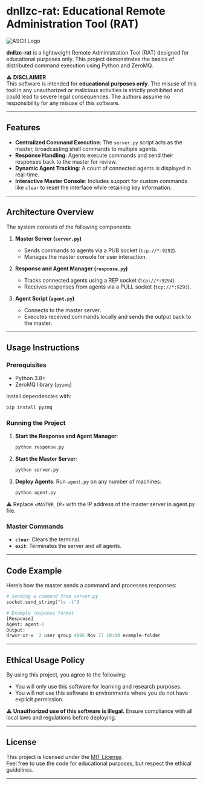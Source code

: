 # dnllzc-rat: Educational Remote Administration Tool (RAT)

![ASCII Logo](https://i.imgur.com/JpotY5O.png)  

**dnllzc-rat** is a lightweight Remote Administration Tool (RAT) designed for educational purposes only. This project demonstrates the basics of distributed command execution using Python and ZeroMQ.

⚠️ **DISCLAIMER**  
This software is intended for **educational purposes only**. The misuse of this tool in any unauthorized or malicious activities is strictly prohibited and could lead to severe legal consequences. The authors assume no responsibility for any misuse of this software.

---

## Features

- **Centralized Command Execution**: 
  The `server.py` script acts as the master, broadcasting shell commands to multiple agents.  
- **Response Handling**: 
  Agents execute commands and send their responses back to the master for review.
- **Dynamic Agent Tracking**: 
  A count of connected agents is displayed in real-time.
- **Interactive Master Console**:
  Includes support for custom commands like `clear` to reset the interface while retaining key information.

---

## Architecture Overview

The system consists of the following components:

1. **Master Server (`server.py`)**  
   - Sends commands to agents via a PUB socket (`tcp://*:9292`).  
   - Manages the master console for user interaction.

2. **Response and Agent Manager (`response.py`)**  
   - Tracks connected agents using a REP socket (`tcp://*:9294`).  
   - Receives responses from agents via a PULL socket (`tcp://*:9293`).  

3. **Agent Script (`agent.py`)**  
   - Connects to the master server.  
   - Executes received commands locally and sends the output back to the master.

---

## Usage Instructions

### Prerequisites
- Python 3.8+  
- ZeroMQ library (`pyzmq`)  

Install dependencies with:  
```bash
pip install pyzmq
```

### Running the Project

1. **Start the Response and Agent Manager**:
   ```bash
   python response.py
   ```

2. **Start the Master Server**:
   ```bash
   python server.py
   ```

3. **Deploy Agents**:
   Run `agent.py` on any number of machines:  
   ```bash
   python agent.py
   ```

⚠️ Replace `<MASTER_IP>` with the IP address of the master server in agent.py file.

### Master Commands
- **`clear`**: Clears the terminal.  
- **`exit`**: Terminates the server and all agents. 

---

## Code Example

Here’s how the master sends a command and processes responses:  
```python
# Sending a command from server.py
socket.send_string("ls -l")

# Example response format
[Response]
Agent: agent-1
Output: 
drwxr-xr-x  2 user group 4096 Nov 17 10:00 example-folder
```

---

## Ethical Usage Policy

By using this project, you agree to the following:
- You will only use this software for learning and research purposes.
- You will not use this software in environments where you do not have explicit permission.  

⚠️ **Unauthorized use of this software is illegal.** Ensure compliance with all local laws and regulations before deploying.

---

## License

This project is licensed under the [MIT License](LICENSE).  
Feel free to use the code for educational purposes, but respect the ethical guidelines.

---
